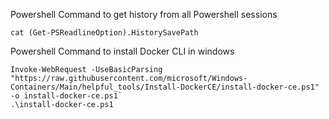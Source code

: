 Powershell Command to get history from all Powershell sessions

```
cat (Get-PSReadlineOption).HistorySavePath
```

Powershell Command to install Docker CLI in windows

```
Invoke-WebRequest -UseBasicParsing "https://raw.githubusercontent.com/microsoft/Windows-Containers/Main/helpful_tools/Install-DockerCE/install-docker-ce.ps1" -o install-docker-ce.ps1`
.\install-docker-ce.ps1
```
